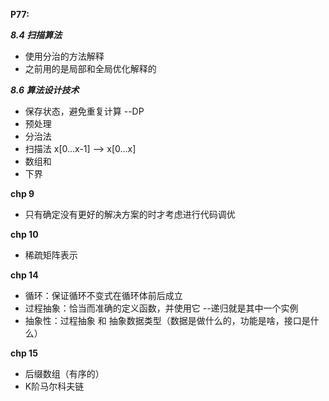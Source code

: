 **P77:**

***8.4 扫描算法***

* 使用分治的方法解释
* 之前用的是局部和全局优化解释的

***8.6 算法设计技术***

* 保存状态，避免重复计算 --DP
* 预处理
* 分治法
* 扫描法 x[0...x-1] --> x[0...x]
* 数组和
* 下界


**chp 9**

* 只有确定没有更好的解决方案的时才考虑进行代码调优

**chp 10**

* 稀疏矩阵表示

**chp 14**

* 循环：保证循环不变式在循环体前后成立
* 过程抽象：恰当而准确的定义函数，并使用它 --递归就是其中一个实例
* 抽象性：过程抽象 和 抽象数据类型（数据是做什么的，功能是啥，接口是什么）

**chp 15**

* 后缀数组（有序的）
* K阶马尔科夫链